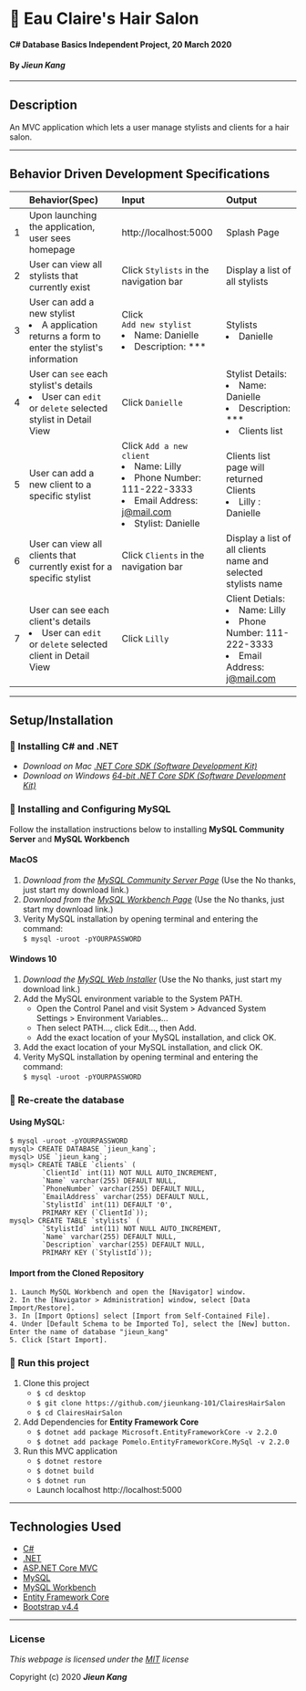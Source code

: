 # :haircut: Eau Claire's Hair Salon

#### C# Database Basics Independent Project, 20 March 2020
 
#### By **_Jieun Kang_**

---

## Description
An MVC application which lets a user manage stylists and clients for a hair salon.


---
## Behavior Driven Development Specifications
|| Behavior(Spec)  | Input   | Output  |
|---| :---------------- | :----- | :----- |
|1| Upon launching the application, user sees homepage | http://localhost:5000 | Splash Page |
|2| User can view all stylists that currently exist | Click `Stylists` in the navigation bar | Display a list of all stylists |
|3| User can add a new stylist <li>A application returns a form to enter the stylist's information</li> | Click <br>`Add new stylist`<li>Name: Danielle<li>Description: *** | Stylists <li>Danielle</li> |
|4| User can `see` each stylist's details <li> User can `edit` or `delete` selected stylist in Detail View | Click `Danielle` | Stylist Details: <li> Name: Danielle <li> Description: *** <li> Clients list |
|5| User can add a new client to a specific stylist | Click `Add a new client` <li>Name: Lilly <li>Phone Number: 111-222-3333<li>Email Address: j@mail.com <li>Stylist: Danielle | Clients list page will returned <br> Clients <li> Lilly : Danielle |   
|6| User can view all clients that currently exist for a specific stylist | Click `Clients` in the navigation bar | Display a list of all clients name and selected stylists name |
|7| User can see each client's details <li> User can `edit` or `delete` selected client in Detail View| Click `Lilly` | Client Detials:<li>Name: Lilly <li>Phone Number: 111-222-3333<li>Email Address: j@mail.com |

---

## Setup/Installation 
### :small_orange_diamond: Installing C# and .NET

* _Download on Mac [.NET Core SDK (Software Development Kit)](https://dotnet.microsoft.com/download/dotnet-core/thank-you/sdk-2.2.106-macos-x64-installer)_
* _Download on Windows [64-bit .NET Core SDK (Software Development Kit)](https://dotnet.microsoft.com/download/dotnet-core/thank-you/sdk-2.2.203-windows-x64-installer)_

### :small_orange_diamond: Installing and Configuring MySQL
Follow the installation instructions below to installing **MySQL Community Server** and **MySQL Workbench**
#### MacOS  

1. _Download from the [MySQL Community Server Page](https://dev.mysql.com/downloads/file/?id=484914)_ (Use the No thanks, just start my download link.)
2. _Download from the [MySQL Workbench Page](https://dev.mysql.com/downloads/file/?id=484391)_ (Use the No thanks, just start my download link.)
3. Verity MySQL installation by opening terminal and entering the command: <br>`$ mysql -uroot -pYOURPASSWORD`

#### Windows 10

1. _Download the [MySQL Web Installer](https://dev.mysql.com/downloads/file/?id=484919)_ (Use the No thanks, just start my download link.)
2. Add the MySQL environment variable to the System PATH.
    * Open the Control Panel and visit System > Advanced System Settings > Environment Variables...
    * Then select PATH..., click Edit..., then Add.
    * Add the exact location of your MySQL installation, and click OK.
3. Add the exact location of your MySQL installation, and click OK.
4. Verity MySQL installation by opening terminal and entering the command: <br>`$ mysql -uroot -pYOURPASSWORD`

### :small_orange_diamond: Re-create the database
#### Using MySQL:
```
$ mysql -uroot -pYOURPASSWORD
mysql> CREATE DATABASE `jieun_kang`;
mysql> USE `jieun_kang`; 
mysql> CREATE TABLE `clients` (
        `ClientId` int(11) NOT NULL AUTO_INCREMENT,
        `Name` varchar(255) DEFAULT NULL,
        `PhoneNumber` varchar(255) DEFAULT NULL,
        `EmailAddress` varchar(255) DEFAULT NULL,
        `StylistId` int(11) DEFAULT '0',
        PRIMARY KEY (`ClientId`));
mysql> CREATE TABLE `stylists` (
        `StylistId` int(11) NOT NULL AUTO_INCREMENT,
        `Name` varchar(255) DEFAULT NULL,
        `Description` varchar(255) DEFAULT NULL,
        PRIMARY KEY (`StylistId`));
```

#### Import from the Cloned Repository
```
1. Launch MySQL Workbench and open the [Navigator] window.
2. In the [Navigator > Administration] window, select [Data Import/Restore].
3. In [Import Options] select [Import from Self-Contained File].
4. Under [Default Schema to be Imported To], select the [New] button. Enter the name of database "jieun_kang"
5. Click [Start Import].    
```

### :small_orange_diamond: Run this project

1. Clone this project
    * `$ cd desktop`
    * `$ git clone https://github.com/jieunkang-101/ClairesHairSalon`
    * `$ cd ClairesHairSalon`
2. Add Dependencies for **Entity Framework Core**    
    * `$ dotnet add package Microsoft.EntityFrameworkCore -v 2.2.0`
    * `$ dotnet add package Pomelo.EntityFrameworkCore.MySql -v 2.2.0`
3. Run this MVC application    
    * `$ dotnet restore` 
    * `$ dotnet build` 
    * `$ dotnet run` 
    * Launch localhost http://localhost:5000

---

## Technologies Used
* [C#](https://docs.microsoft.com/en-us/dotnet/csharp/)
* [.NET](https://dotnet.microsoft.com/)
* [ASP.NET Core MVC](https://docs.microsoft.com/en-us/aspnet/core/mvc/overview?view=aspnetcore-3.1)
* [MySQL](https://www.mysql.com/)
* [MySQL Workbench](https://www.mysql.com/products/workbench/)
* [Entity Framework Core](https://docs.microsoft.com/en-us/ef/#pivot=efcore)
* [Bootstrap v4.4](https://getbootstrap.com/docs/4.4/getting-started/introduction/)

---

### License

*This webpage is licensed under the [MIT](https://en.wikipedia.org/wiki/MIT_License) license*

Copyright (c) 2020 **_Jieun Kang_**